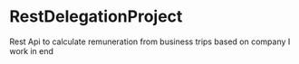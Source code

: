 # RestDelegationProject
Rest Api to calculate remuneration from business trips based on company I work in
end
